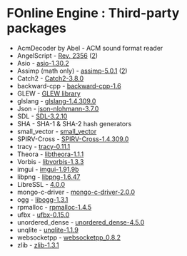 # FOnline Engine : Third-party packages

* AcmDecoder by Abel - ACM sound format reader
* AngelScript - [Rev. 2356](https://www.angelcode.com/angelscript/) ([2](http://svn.code.sf.net/p/angelscript/code))
* Asio - [asio-1.30.2](https://think-async.com/Asio/)
* Assimp (math only) - [assimp-5.0.1](http://www.assimp.org/) ([2](https://github.com/assimp/assimp))
* Catch2 - [Catch2-3.8.0](https://github.com/catchorg/Catch2)
* backward-cpp - [backward-cpp-1.6](https://github.com/bombela/backward-cpp)
* GLEW - [GLEW library](http://glew.sourceforge.net/)
* glslang - [glslang-1.4.309.0](https://github.com/KhronosGroup/glslang)
* Json - [json-nlohmann-3.7.0](https://github.com/azadkuh/nlohmann_json_release)
* SDL - [SDL-3.2.10](https://github.com/libsdl-org/SDL)
* SHA - SHA-1 & SHA-2 hash generators
* small_vector - [small_vector](https://github.com/gharveymn/small_vector)
* SPIRV-Cross - [SPIRV-Cross-1.4.309.0](https://github.com/KhronosGroup/SPIRV-Cross)
* tracy - [tracy-0.11.1](https://github.com/wolfpld/tracy)
* Theora - [libtheora-1.1.1](https://www.theora.org/downloads/)
* Vorbis - [libvorbis-1.3.3](https://xiph.org/vorbis/)
* imgui - [imgui-1.91.9b](https://github.com/ocornut/imgui)
* libpng - [libpng-1.6.47](https://github.com/pnggroup/libpng)
* LibreSSL - [4.0.0](https://www.libressl.org/)
* mongo-c-driver - [mongo-c-driver-2.0.0](https://github.com/mongodb/mongo-c-driver)
* ogg - [libogg-1.3.1](https://xiph.org/ogg/)
* rpmalloc - [rpmalloc-1.4.5](https://github.com/mjansson/rpmalloc)
* ufbx - [ufbx-0.15.0](https://github.com/ufbx/ufbx)
* unordered_dense - [unordered_dense-4.5.0](https://github.com/martinus/unordered_dense)
* unqlite - [unqlite-1.1.9](https://unqlite.org/)
* websocketpp - [websocketpp_0.8.2](https://github.com/zaphoyd/websocketpp)
* zlib - [zlib-1.3.1](https://www.zlib.net/)

